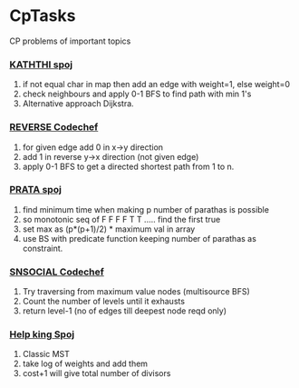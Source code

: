 # CpTasks
CP problems of important topics

### [KATHTHI spoj](https://www.spoj.com/problems/KATHTHI/)

1. if not equal char in map then add an edge with weight=1, else weight=0
2. check neighbours and apply 0-1 BFS to find path with min 1's
3. Alternative approach Dijkstra.

### [REVERSE Codechef](https://www.codechef.com/problems/REVERSE)

1. for given edge add 0 in x->y direction
2. add 1 in reverse y->x direction (not given edge)
3. apply 0-1 BFS to get a directed shortest path from 1 to n. 

### [PRATA spoj](https://www.spoj.com/problems/PRATA/)

1. find minimum time when making p number of parathas is possible
2. so monotonic seq of F F F F T T ..... find the first true
3. set max as (p*(p+1)/2) * maximum val in array 
4. use BS with predicate function keeping number of parathas as constraint.

### [SNSOCIAL Codechef](https://www.codechef.com/SNCKPB17/problems/SNSOCIAL/)

1. Try traversing from maximum value nodes (multisource BFS)
2. Count the number of levels until it exhausts
3. return level-1 (no of edges till deepest node reqd only)

### [Help king Spoj](https://www.spoj.com/problems/IITKWPCG/)

1. Classic MST
2. take log of weights and add them
3. cost+1 will give total number of divisors
